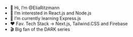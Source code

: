 - 👋 Hi, I’m @EliaRitzmann
- 👀 I’m interested in React.js and Node.js
- 🌱 I’m currently learning Express.js
- ❤️ Fav. Tech Stack -> Next.js, Tailwind.CSS and Firebase
- 🎬 Big fan of the DARK series

